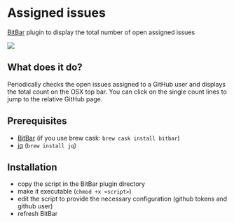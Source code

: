 # Assigned issues

[BitBar](https://github.com/matryer/bitbar) plugin to display the total number of open assigned issues

![](http://s29.postimg.org/b3c497fiv/Screen_Shot_2016_03_21_at_11_35_42_AM.png)

## What does it do?
Periodically checks the open issues assigned to a GitHub user and displays the total count on the OSX top bar.
You can click on the single count lines to jump to the relative GitHub page.

## Prerequisites
- [BitBar](https://github.com/matryer/bitbar) (if you use brew cask: `brew cask install bitbar`)
- [jq](https://stedolan.github.io/jq/) (`brew install jq`)

## Installation
- copy the script in the BitBar plugin directory
- make it executable (`chmod +x <script>`)
- edit the script to provide the necessary configuration (github tokens and github user)
- refresh BitBar
